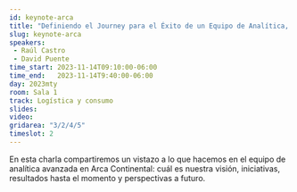 ```yaml
---
id: keynote-arca
title: "Definiendo el Journey para el Éxito de un Equipo de Analítica, presentado por Arca Continental"
slug: keynote-arca
speakers:
 - Raúl Castro
 - David Puente
time_start: 2023-11-14T09:10:00-06:00
time_end:   2023-11-14T9:40:00-06:00
day: 2023mty
room: Sala 1 
track: Logística y consumo
slides: 
video: 
gridarea: "3/2/4/5"
timeslot: 2
---
```


En esta charla compartiremos un vistazo a lo que hacemos en el equipo de analítica avanzada en Arca Continental: cuál es nuestra visión, iniciativas, resultados hasta el momento y perspectivas a futuro.
